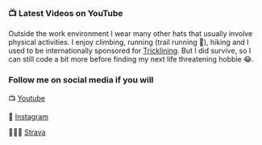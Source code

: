 ### 📺 Latest Videos on YouTube

<!-- YOUTUBE:START -->
<!-- YOUTUBE:END -->

Outside the work environment I wear many other hats that usually involve physical activities. I enjoy climbing, running (trail running 💚), hiking and I used to be internationally sponsored for [Tricklining](https://www.youtube.com/watch?v=AwZD0W4QY4c). But I did survive, so I can still code a bit more before finding my next life threatening hobbie 😂.

### Follow me on social media if you will
📺 [Youtube](https://www.youtube.com/decabecanomato/?sub_confirmation=1)

📸 [Instagram](https://www.instagram.com/decabecanomato)

🏃🏻‍♂️ [Strava](https://www.strava.com/athletes/12209995)